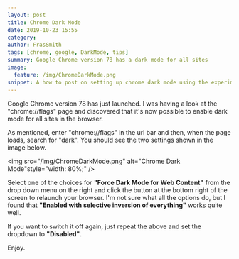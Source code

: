 ```yaml
---
layout: post
title: Chrome Dark Mode
date: 2019-10-23 15:55
category:
author: FrasSmith
tags: [chrome, google, DarkMode, tips]
summary: Google Chrome version 78 has a dark mode for all sites
image:
  feature: /img/ChromeDarkMode.png
snippet: A how to post on setting up chrome dark mode using the experimental settings in the flags page. Possibly out of date now
---
```

Google Chrome version 78 has just launched. I was having a look at the "chrome://flags" page and discovered that it's now possible to enable dark mode for all sites in the browser.

As mentioned, enter "chrome://flags" in the url bar and then, when the page loads, search for "dark". You should see the two settings shown in the image below.

<img src="/img/ChromeDarkMode.png" alt="Chrome Dark Mode"style="width: 80%;" />

Select one of the choices for **"Force Dark Mode for Web Content"** from the drop down menu on the right and click the button at the bottom right of the screen to relaunch your browser. I'm not sure what all the options do, but I found that **"Enabled with selective inversion of everything"** works quite well.

If you want to switch it off again, just repeat the above and set the dropdown to **"Disabled"**.

Enjoy.

